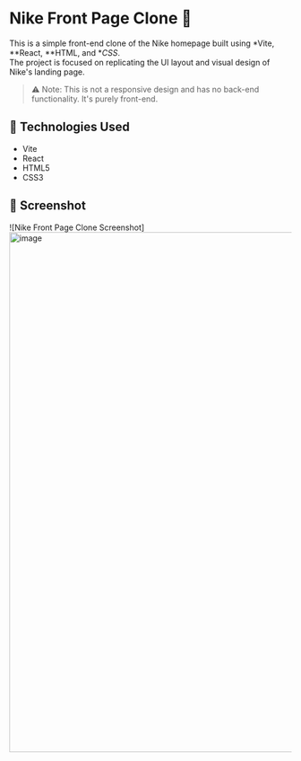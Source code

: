 # Nike Front Page Clone 🏀

This is a simple front-end clone of the Nike homepage built using *Vite, **React, **HTML, and **CSS*.  
The project is focused on replicating the UI layout and visual design of Nike's landing page.

> ⚠ Note: This is not a responsive design and has no back-end functionality. It's purely front-end.

## 🚀 Technologies Used

- Vite
- React
- HTML5
- CSS3

## 📸 Screenshot

![Nike Front Page Clone Screenshot]
<img width="1888" height="926" alt="image" src="https://github.com/user-attachments/assets/e42d0fe3-ca0b-4457-97ff-82adb6a4ad69" />
